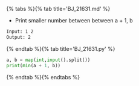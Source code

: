 {% tabs %}{% tab title='BJ_21631.md' %}

* Print smaller number between between a + 1, b

```txt
Input: 1 2
Output: 2
```

{% endtab %}{% tab title='BJ_21631.py' %}

```py
a, b = map(int,input().split())
print(min(a + 1, b))
```

{% endtab %}{% endtabs %}
